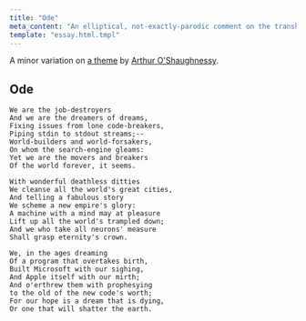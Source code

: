 ```yaml
---
title: "Ode"
meta_content: "An elliptical, not-exactly-parodic comment on the transhumanist and strong AI communities."
template: "essay.html.tmpl"
---
```


A minor variation on [a
theme](https://en.wikisource.org/wiki/Ode_(O%27Shaughnessy)) by [Arthur
O'Shaughnessy](https://en.wikipedia.org/wiki/Arthur_O%27Shaughnessy).

## Ode

    We are the job-destroyers
    And we are the dreamers of dreams,
    Fixing issues from lone code-breakers,
    Piping stdin to stdout streams;--
    World-builders and world-forsakers,
    On whom the search-engine gleams:
    Yet we are the movers and breakers
    Of the world forever, it seems.

    With wonderful deathless ditties
    We cleanse all the world's great cities,
    And telling a fabulous story
    We scheme a new empire's glory:
    A machine with a mind may at pleasure
    Lift up all the world's trampled down;
    And we who take all neurons' measure
    Shall grasp eternity's crown.

    We, in the ages dreaming
    Of a program that overtakes birth,
    Built Microsoft with our sighing,
    And Apple itself with our mirth;
    And o'erthrew them with prophesying
    to the old of the new code's worth;
    For our hope is a dream that is dying,
    Or one that will shatter the earth.
